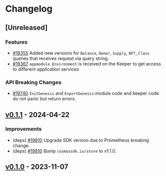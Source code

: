 <!--
Guiding Principles:

Changelogs are for humans, not machines.
There should be an entry for every single version.
The same types of changes should be grouped.
Versions and sections should be linkable.
The latest version comes first.
The release date of each version is displayed.
Mention whether you follow Semantic Versioning.

Usage:

Change log entries are to be added to the Unreleased section under the
appropriate stanza (see below). Each entry should ideally include a tag and
the Github issue reference in the following format:

* (<tag>) [#<issue-number>] Changelog message.

Types of changes (Stanzas):

"Features" for new features.
"Improvements" for changes in existing functionality.
"Deprecated" for soon-to-be removed features.
"Bug Fixes" for any bug fixes.
"API Breaking" for breaking exported APIs used by developers building on SDK.
Ref: https://keepachangelog.com/en/1.0.0/
-->

# Changelog

## [Unreleased]

### Features

* [#18355](https://github.com/cosmos/cosmos-sdk/pull/18355) Added new versions for `Balance`, `Owner`, `Supply`, `NFT`, `Class` queries that receives request via query string.
* [#19367](https://github.com/cosmos/cosmos-sdk/pull/19367) `appmodule.Environment` is received on the Keeper to get access to different application services

### API Breaking Changes

* [#19740](https://github.com/cosmos/cosmos-sdk/pull/19740) `InitGenesis` and `ExportGenesis` module code and keeper code do not panic but return errors.

## [v0.1.1](https://github.com/cosmos/cosmos-sdk/releases/tag/x/nft/v0.1.1) - 2024-04-22

### Improvements

* (deps) [#19810](https://github.com/cosmos/cosmos-sdk/pull/19810) Upgrade SDK version due to Prometheus breaking change.
* (deps) [#19810](https://github.com/cosmos/cosmos-sdk/pull/19810) Bump `cosmossdk.io/store` to v1.1.0.

## [v0.1.0](https://github.com/cosmos/cosmos-sdk/releases/tag/x/nft/v0.1.0) - 2023-11-07



